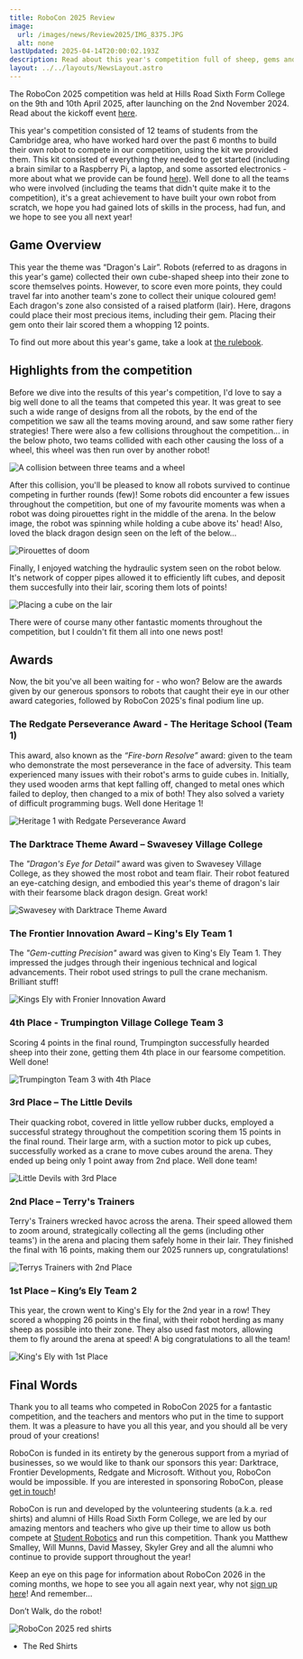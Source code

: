 ```yaml
---
title: RoboCon 2025 Review
image: 
  url: /images/news/Review2025/IMG_8375.JPG
  alt: none
lastUpdated: 2025-04-14T20:00:02.193Z
description: Read about this year's competition full of sheep, gems and epic robot dragons!
layout: ../../layouts/NewsLayout.astro
---
```

The RoboCon 2025 competition was held at Hills Road Sixth Form College on the 9th and 10th April 2025, after launching on the 2nd November 2024. Read about the kickoff event [here](/news/robocon-2025-kickoff).  

This year's competition consisted of 12 teams of students from the Cambridge area, who have worked hard over the past 6 months to build their own robot to compete in our competition, using the kit we provided them. This kit consisted of everything they needed to get started (including a brain similar to a Raspberry Pi, a laptop, and some assorted electronics - more about what we provide can be found [here](https://docs.robocon.uk/hardware/kit-list-of-parts/#items-to-be-returned)). Well done to all the teams who were involved (including the teams that didn't quite make it to the competition), it's a great achievement to have built your own robot from scratch, we hope you had gained lots of skills in the process, had fun, and we hope to see you all next year!

## Game Overview

This year the theme was “Dragon's Lair”. Robots (referred to as dragons in this year's game) collected their own cube-shaped sheep into their zone to score themselves points. However, to score even more points, they could travel far into another team's zone to collect their unique coloured gem! Each dragon's zone also consisted of a raised platform (lair). Here, dragons could place their most precious items, including their gem. Placing their gem onto their lair scored them a whopping 12 points.

To find out more about this year's game, take a look at [the rulebook](/rulebooks/Rulebook-2025.pdf).


## Highlights from the competition

Before we dive into the results of this year's competition, I'd love to say a big well done to all the teams that competed this year. It was great to see such a wide range of designs from all the robots, by the end of the competition we saw all the teams moving around, and saw some rather fiery strategies! There were also a few collisions throughout the competition... in the below photo, two teams collided with each other causing the loss of a wheel, this wheel was then run over by another robot!

![](/images/news/Review2025/IMG_8401.JPG "A collision between three teams and a wheel")

After this collision, you'll be pleased to know all robots survived to continue competing in further rounds (few)! Some robots did encounter a few issues throughout the competition, but one of my favourite moments was when a robot was doing pirouettes right in the middle of the arena. In the below image, the robot was spinning while holding a cube above its' head! Also, loved the black dragon design seen on the left of the below...

![](/images/news/Review2025/IMG_8199.JPG "Pirouettes of doom")

Finally, I enjoyed watching the hydraulic system seen on the robot below. It's network of copper pipes allowed it to efficiently lift cubes, and deposit them succesfully into their lair, scoring them lots of points!

![](/images/news/Review2025/IMG_8207.JPG "Placing a cube on the lair")

There were of course many other fantastic moments throughout the competition, but I couldn't fit them all into one news post!

## Awards

Now, the bit you've all been waiting for - who won? Below are the awards given by our generous sponsors to robots that caught their eye in our other award categories, followed by RoboCon 2025's final podium line up.

### **The Redgate Perseverance Award** - The Heritage School (Team 1)

This award, also known as the *“Fire-born Resolve”* award: given to the team who demonstrate the most perseverance in the face of
adversity. This team experienced many issues with their robot's arms to guide cubes in. Initially, they used wooden arms that kept falling off, changed to metal ones which failed to deploy, then changed to a mix of both! They also solved a variety of difficult programming bugs. Well done Heritage 1!

![](/images/news/Review2025/IMG_8456.JPG "Heritage 1 with Redgate Perseverance Award")

### **The Darktrace Theme Award** – Swavesey Village College

The *"Dragon's Eye for Detail"* award was given to Swavesey Village College, as they showed the most robot and team flair. Their robot featured an eye-catching design, and embodied this year's theme of dragon's lair with their fearsome black dragon design. Great work!

![](/images/news/Review2025/IMG_8467.JPG "Swavesey with Darktrace Theme Award")

### **The Frontier Innovation Award** – King's Ely Team 1

The *"Gem-cutting Precision"* award was given to King's Ely Team 1. They impressed the judges through their ingenious technical and logical advancements. Their robot used strings to pull the crane mechanism. Brilliant stuff!

![](/images/news/Review2025/IMG_8470.JPG "Kings Ely with Fronier Innovation Award")

### **4th Place** - Trumpington Village College Team 3

Scoring 4 points in the final round, Trumpington successfully hearded sheep into their zone, getting them 4th place in our fearsome competition. Well done!

![](/images/news/Review2025/IMG_8475.JPG "Trumpington Team 3 with 4th Place")

### **3rd Place** – The Little Devils

Their quacking robot, covered in little yellow rubber ducks, employed a successful strategy throughout the competition scoring them 15 points in the final round. Their large arm, with a suction motor to pick up cubes, successfully worked as a crane to move cubes around the arena. They ended up being only 1 point away from 2nd place. Well done team!

![](/images/news/Review2025/IMG_8479.JPG "Little Devils with 3rd Place")

### **2nd Place** – Terry's Trainers

Terry's Trainers wrecked havoc across the arena. Their speed allowed them to zoom around, strategically collecting all the gems (including other teams') in the arena and placing them safely home in their lair. They finished the final with 16 points, making them our 2025 runners up, congratulations!

![](/images/news/Review2025/IMG_8485cropped.jpg "Terrys Trainers with 2nd Place")

### **1st Place** – King’s Ely Team 2

This year, the crown went to King's Ely for the 2nd year in a row! They scored a whopping 26 points in the final, with their robot herding as many sheep as possible into their zone. They also used fast motors, allowing them to fly around the arena at speed! A big congratulations to all the team!

![](/images/news/Review2025/IMG_8491.JPG "King's Ely with 1st Place")

## Final Words

Thank you to all teams who competed in RoboCon 2025 for a fantastic competition, and the teachers and mentors who put in the time to support them. It was a pleasure to have you all this year, and you should all be very proud of your creations!

RoboCon is funded in its entirety by the generous support from a myriad of businesses, so we would like to thank our sponsors this year: Darktrace, Frontier Developments, Redgate and Microsoft. Without you, RoboCon would be impossible. If you are interested in sponsoring RoboCon, please [get in touch](/sponsor)!

RoboCon is run and developed by the volunteering students (a.k.a. red shirts) and alumni of Hills Road Sixth Form College, we are led by our amazing mentors and teachers who give up their time to allow us both compete at [Student Robotics](https://srobo.org) and run this competition. Thank you Matthew Smalley, Will Munns, David Massey, Skyler Grey and all the alumni who continue to provide support throughout the year!

Keep an eye on this page for information about RoboCon 2026 in the coming months, we hope to see you all again next year, why not [sign up here](/compete)! And remember…

Don’t Walk, do the robot!

![](/images/news/Review2025/IMG_8498.JPG "RoboCon 2025 red shirts")

- The Red Shirts